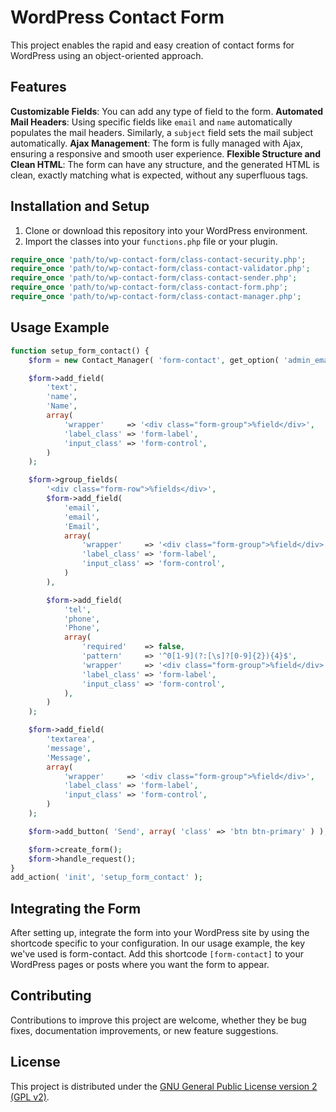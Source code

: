 # WordPress Contact Form

This project enables the rapid and easy creation of contact forms for WordPress using an object-oriented approach.

## Features

**Customizable Fields**: You can add any type of field to the form.
**Automated Mail Headers**: Using specific fields like `email` and `name` automatically populates the mail headers. Similarly, a `subject` field sets the mail subject automatically.
**Ajax Management**: The form is fully managed with Ajax, ensuring a responsive and smooth user experience.
**Flexible Structure and Clean HTML**: The form can have any structure, and the generated HTML is clean, exactly matching what is expected, without any superfluous tags.

## Installation and Setup

1. Clone or download this repository into your WordPress environment.
2. Import the classes into your `functions.php` file or your plugin.

```php
require_once 'path/to/wp-contact-form/class-contact-security.php';
require_once 'path/to/wp-contact-form/class-contact-validator.php';
require_once 'path/to/wp-contact-form/class-contact-sender.php';
require_once 'path/to/wp-contact-form/class-contact-form.php';
require_once 'path/to/wp-contact-form/class-contact-manager.php';
```

## Usage Example

```php
function setup_form_contact() {
    $form = new Contact_Manager( 'form-contact', get_option( 'admin_email' ) );

    $form->add_field(
        'text',
        'name',
        'Name',
        array(
            'wrapper'     => '<div class="form-group">%field</div>',
            'label_class' => 'form-label',
            'input_class' => 'form-control',
        )
    );

    $form->group_fields(
        '<div class="form-row">%fields</div>',
        $form->add_field(
            'email',
            'email',
            'Email',
            array(
                'wrapper'     => '<div class="form-group">%field</div>',
                'label_class' => 'form-label',
                'input_class' => 'form-control',
            )
        ),

        $form->add_field(
            'tel',
            'phone',
            'Phone',
            array(
                'required'    => false,
                'pattern'     => '^0[1-9](?:[\s]?[0-9]{2}){4}$',
                'wrapper'     => '<div class="form-group">%field</div>',
                'label_class' => 'form-label',
                'input_class' => 'form-control',
            ),
        )
    );

    $form->add_field(
        'textarea',
        'message',
        'Message',
        array(
            'wrapper'     => '<div class="form-group">%field</div>',
            'label_class' => 'form-label',
            'input_class' => 'form-control',
        )
    );

    $form->add_button( 'Send', array( 'class' => 'btn btn-primary' ) );

    $form->create_form();
    $form->handle_request();
}
add_action( 'init', 'setup_form_contact' );
```

## Integrating the Form

After setting up, integrate the form into your WordPress site by using the shortcode specific to your configuration. In our usage example, the key we've used is form-contact. Add this shortcode `[form-contact]` to your WordPress pages or posts where you want the form to appear.

## Contributing

Contributions to improve this project are welcome, whether they be bug fixes, documentation improvements, or new feature suggestions.

## License

This project is distributed under the [GNU General Public License version 2 (GPL v2)](LICENSE).
